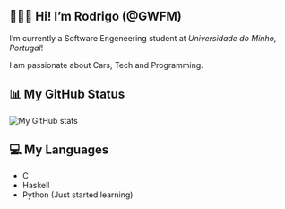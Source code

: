 ## 👨🏼‍🎓 Hi! I’m Rodrigo (@GWFM)

I’m currently a Software Engeneering student at _Universidade do Minho, Portugal_!

I am passionate about Cars, Tech and Programming.

## 📊 My GitHub Status

![My GitHub stats](https://github-readme-stats.vercel.app/api?username=GWFM&count_private=true&show_icons=true&theme=synthwave&hide=contribs&hide_border=true)

## 💻 My Languages

- C
- Haskell
- Python (Just started learning)
